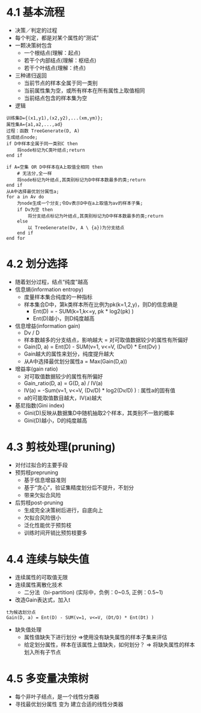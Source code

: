 # 4.1 基本流程
* 决策／判定的过程
* 每个判定，都是对某个属性的“测试”
* 一颗决策树包含
  * 一个根结点(理解：起点)
  * 若干个内部结点(理解：枢纽点)
  * 若干个叶结点(理解：终点)
* 三种递归返回
  * 当前节点的样本全属于同一类别
  * 当前属性集为空，或所有样本在所有属性上取值相同
  * 当前结点包含的样本集为空
* 逻辑
```
训练集D={(x1,y1),(x2,y2),...(xm,ym)};
属性集A={a1,a2,...,ad}
过程：函数 TreeGenerate(D, A)
生成结点node;
if D中样本全属于同一类别C then
    将node标记为C类叶结点;return
end if

if A=空集 OR D中样本在A上取值全相同 then
    # 无法分,全一样
    将node标记为叶结点,其类别标记为D中样本数最多的类;return
end if
从A中选择最优划分属性a;
for a in Av do
    为node生成一个分支;令Dv表示D中在a上取值为av的样本子集;
    if Dv为空 then
        将分支结点标记为叶结点,其类别标记为D中样本数最多的类;return
    else
        以 TreeGenerate(Dv, A \ {a})为分支结点
    end if
end for
```
# 4.2 划分选择
* 随着划分过程，结点“纯度”越高
* 信息熵(information entropy)
  * 度量样本集合纯度的一种指标
  * 样本集合D中，第k类样本所在比例为pk(k=1,2,y)，则D的信息熵是
    * Ent(D) = - SUM(k=1,k<=y, pk * log2(pk) )
    * Ent(D)越小，则D纯度越高
* 信息增益(information gain)
  * Dv / D
  * 样本数越多的分支结点，影响越大 = 对可取值数据较少的属性有所偏好
  * Gain(D, a) = Ent(D) - SUM(v=1, v<=V, (Dv/D) * Ent(Dv) )
  * Gain越大的属性来划分，纯度提升越大
  * 从A中选择最优划分属性a = Max(Gain(D,a))
* 增益率(gain ratio)
  * 对可取值数据较少的属性有所偏好
  * Gain_ratio(D, a) = G(D, a) / IV(a)
  * IV(a) = -Sum(v=1, v<=V, (Dv/D) * log2(Dv/D) ) : 属性a的固有值
  * a的可能取值数目越大，IV(a)越大
* 基尼指数(Gini index)
  * Gini(D)反映从数据集D中随机抽取2个样本，其类别不一致的概率
  * Gini(D)越小，D的纯度越高

# 4.3 剪枝处理(pruning)
* 对付过拟合的主要手段
* 预剪枝prepruning
  * 基于信息增益准则
  * 基于“贪心”，验证集精度划分后不提升，不划分
  * 带来欠拟合风险
* 后剪枝post-pruning
  * 生成完全决策树后进行，自底向上
  * 欠拟合风险很小
  * 泛化性能优于预剪枝
  * 训练时间开销比预剪枝要多

# 4.4 连续与缺失值
* 连续属性的可取值无限
* 连续属性离散化技术
  * 二分法（bi-partition) (实际中，负例：0~0.5, 正例：0.5~1)
* 改造Gain表达式，加入t
```
t为候选划分点
Gain(D, a) = Ent(D) - SUM(v=1, v<=V, (Dt/D) * Ent(Dt) )
```
* 缺失值处理
  * 属性值缺失下进行划分 =>使用没有缺失属性的样本子集来评估
  * 给定划分属性，样本在该属性上值缺失，如何划分？ => 将缺失属性的样本划入所有子节点

# 4.5 多变量决策树
* 每个非叶子结点，是一个线性分类器
* 寻找最优划分属性 变为 建立合适的线性分类器